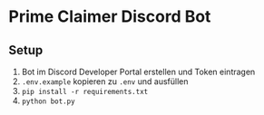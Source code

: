 # Prime Claimer Discord Bot

## Setup

1. Bot im Discord Developer Portal erstellen und Token eintragen
2. `.env.example` kopieren zu `.env` und ausfüllen
3. `pip install -r requirements.txt`
4. `python bot.py`
